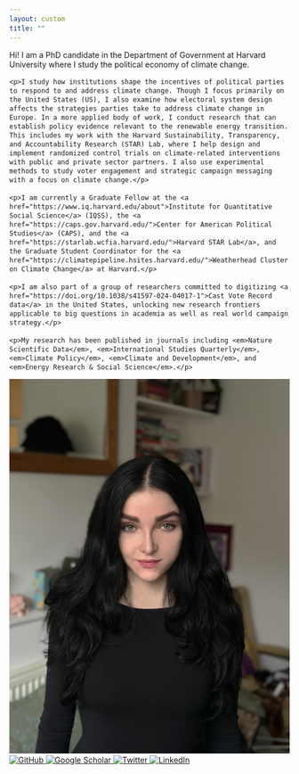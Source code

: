 ```yaml
---
layout: custom
title: ""
---
```


<div class="bio-container">
  <div class="bio-text">
    <p>Hi! I am a PhD candidate in the Department of Government at Harvard University where I study the political economy of climate change.</p>

    <p>I study how institutions shape the incentives of political parties to respond to and address climate change. Though I focus primarily on the United States (US), I also examine how electoral system design affects the strategies parties take to address climate change in Europe. In a more applied body of work, I conduct research that can establish policy evidence relevant to the renewable energy transition. This includes my work with the Harvard Sustainability, Transparency, and Accountability Research (STAR) Lab, where I help design and implement randomized control trials on climate-related interventions with public and private sector partners. I also use experimental methods to study voter engagement and strategic campaign messaging with a focus on climate change.</p>

    <p>I am currently a Graduate Fellow at the <a href="https://www.iq.harvard.edu/about">Institute for Quantitative Social Science</a> (IQSS), the <a href="https://caps.gov.harvard.edu/">Center for American Political Studies</a> (CAPS), and the <a href="https://starlab.wcfia.harvard.edu/">Harvard STAR Lab</a>, and the Graduate Student Coordinator for the <a href="https://climatepipeline.hsites.harvard.edu/">Weatherhead Cluster on Climate Change</a> at Harvard.</p>

    <p>I am also part of a group of researchers committed to digitizing <a href="https://doi.org/10.1038/s41597-024-04017-1">Cast Vote Record data</a> in the United States, unlocking new research frontiers applicable to big questions in academia as well as real world campaign strategy.</p>

    <p>My research has been published in journals including <em>Nature Scientific Data</em>, <em>International Studies Quarterly</em>, <em>Climate Policy</em>, <em>Climate and Development</em>, and <em>Energy Research & Social Science</em>.</p>
  </div>

  <div class="bio-photo">
    <img src="/assets/images/headshot2025.jpg" alt="Aleksandra Conevska" />
  </div>
</div>

<div class="social-icons">
  <a href="https://github.com/aconevska" target="_blank" title="GitHub">
    <img src="https://cdn.jsdelivr.net/gh/simple-icons/simple-icons/icons/github.svg" alt="GitHub" />
  </a>
  <a href="https://scholar.google.com/citations?user=9_02_o4AAAAJ&hl=en" target="_blank" title="Google Scholar">
    <img src="https://cdn.jsdelivr.net/gh/simple-icons/simple-icons/icons/googlescholar.svg" alt="Google Scholar" />
  </a>
  <a href="https://x.com/aleksandracone" target="_blank" title="Twitter">
    <img src="https://cdn.jsdelivr.net/gh/simple-icons/simple-icons/icons/twitter.svg" alt="Twitter" />
  </a>
  <a href="https://linkedin.com/in/aleksandra-conevska" target="_blank" title="LinkedIn">
    <img src="https://cdn.jsdelivr.net/gh/simple-icons/simple-icons/icons/linkedin.svg" alt="LinkedIn" />
  </a>
</div>

